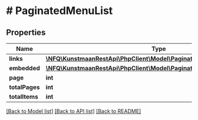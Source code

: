 # # PaginatedMenuList

## Properties

Name | Type | Description | Notes
------------ | ------------- | ------------- | -------------
**links** | [**\NFQ\KunstmaanRestApi\PhpClient\Model\PaginatedResponseLinks**](PaginatedResponseLinks.md) |  | [optional]
**embedded** | [**\NFQ\KunstmaanRestApi\PhpClient\Model\PaginatedMenuListAllOfEmbedded**](PaginatedMenuListAllOfEmbedded.md) |  | [optional]
**page** | **int** |  | [optional]
**totalPages** | **int** |  | [optional]
**totalItems** | **int** |  | [optional]

[[Back to Model list]](../../README.md#models) [[Back to API list]](../../README.md#endpoints) [[Back to README]](../../README.md)
